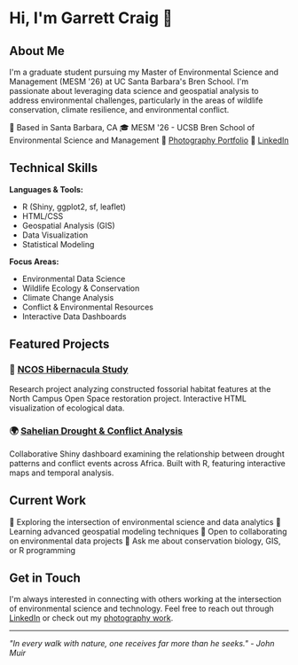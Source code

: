 # Hi, I'm Garrett Craig 👋

## About Me

I'm a graduate student pursuing my Master of Environmental Science and Management (MESM '26) at UC Santa Barbara's Bren School. I'm passionate about leveraging data science and geospatial analysis to address environmental challenges, particularly in the areas of wildlife conservation, climate resilience, and environmental conflict.

📍 Based in Santa Barbara, CA
🎓 MESM '26 - UCSB Bren School of Environmental Science and Management
📸 [Photography Portfolio](https://www.flickr.com/photos/garrettgcraig)
💼 [LinkedIn](https://www.linkedin.com/in/garrettgcraig)

## Technical Skills

**Languages & Tools:**
- R (Shiny, ggplot2, sf, leaflet)
- HTML/CSS
- Geospatial Analysis (GIS)
- Data Visualization
- Statistical Modeling

**Focus Areas:**
- Environmental Data Science
- Wildlife Ecology & Conservation
- Climate Change Analysis
- Conflict & Environmental Resources
- Interactive Data Dashboards

## Featured Projects

### 🦇 [NCOS Hibernacula Study](https://github.com/garrettgcraig/NCOS-Hibernacula-Study)
Research project analyzing constructed fossorial habitat features at the North Campus Open Space restoration project. Interactive HTML visualization of ecological data.

### 🌍 [Sahelian Drought & Conflict Analysis](https://github.com/garrettgcraig/shiny_Drought_gc_jm_tr)
Collaborative Shiny dashboard examining the relationship between drought patterns and conflict events across Africa. Built with R, featuring interactive maps and temporal analysis.

## Current Work

🔭 Exploring the intersection of environmental science and data analytics
🌱 Learning advanced geospatial modeling techniques
👯 Open to collaborating on environmental data projects
💬 Ask me about conservation biology, GIS, or R programming

## Get in Touch

I'm always interested in connecting with others working at the intersection of environmental science and technology. Feel free to reach out through [LinkedIn](https://www.linkedin.com/in/garrettgcraig) or check out my [photography work](https://www.flickr.com/photos/garrettgcraig).

---

*"In every walk with nature, one receives far more than he seeks." - John Muir*
